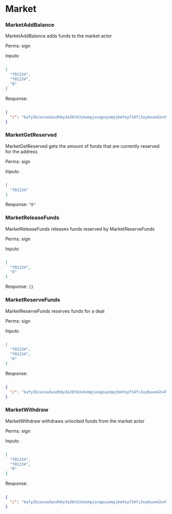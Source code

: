 # Market

### MarketAddBalance

MarketAddBalance adds funds to the market actor

Perms: sign

Inputs:

```
```

```json
[
  "f01234",
  "f01234",
  "0"
]
```

Response:

```
```

```json
{
  "/": "bafy2bzacea3wsdh6y3a36tb3skempjoxqpuyompjbmfeyf34fi3uy6uue42v4"
}
```

### MarketGetReserved

MarketGetReserved gets the amount of funds that are currently reserved for the address

Perms: sign

Inputs:

```
```

```json
[
  "f01234"
]
```

Response: `"0"`

### MarketReleaseFunds

MarketReleaseFunds releases funds reserved by MarketReserveFunds

Perms: sign

Inputs:

```
```

```json
[
  "f01234",
  "0"
]
```

Response: `{}`

### MarketReserveFunds

MarketReserveFunds reserves funds for a deal

Perms: sign

Inputs:

```
```

```json
[
  "f01234",
  "f01234",
  "0"
]
```

Response:

```
```

```json
{
  "/": "bafy2bzacea3wsdh6y3a36tb3skempjoxqpuyompjbmfeyf34fi3uy6uue42v4"
}
```

### MarketWithdraw

MarketWithdraw withdraws unlocked funds from the market actor

Perms: sign

Inputs:

```
```

```json
[
  "f01234",
  "f01234",
  "0"
]
```

Response:

```
```

```json
{
  "/": "bafy2bzacea3wsdh6y3a36tb3skempjoxqpuyompjbmfeyf34fi3uy6uue42v4"
}
```
